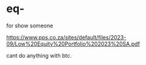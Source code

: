 # eq-
for show someone

https://www.pps.co.za/sites/default/files/2023-09/Low%20Equity%20Portfolio%202023%20SA.pdf



cant do anything with btc.
